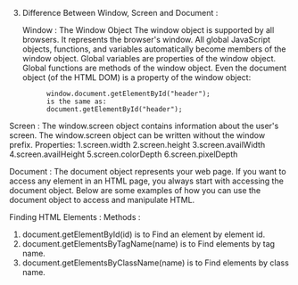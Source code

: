 
3. Difference Between Window, Screen and Document :

   Window : The Window Object
             The window object is supported by all browsers. It represents the browser's window.
             All global JavaScript objects, functions, and variables automatically become members of the window object.
             Global variables are properties of the window object.
             Global functions are methods of the window object.
             Even the document object (of the HTML DOM) is a property of the window object:
             
             window.document.getElementById("header");
             is the same as:
             document.getElementById("header");

  Screen : The window.screen object contains information about the user's screen.
             The window.screen object can be written without the window prefix.
             Properties:
               1.screen.width
               2.screen.height
               3.screen.availWidth
               4.screen.availHeight
               5.screen.colorDepth
               6.screen.pixelDepth 
  
  Document : The document object represents your web page.
              If you want to access any element in an HTML page, you always start with accessing the document object.
              Below are some examples of how you can use the document object to access and manipulate HTML.
        
  Finding HTML Elements :
  Methods :
   1. document.getElementById(id)	is to Find an element by element id.
   2. document.getElementsByTagName(name)	is to Find elements by tag name.
   3. document.getElementsByClassName(name) is to	Find elements by class name.
